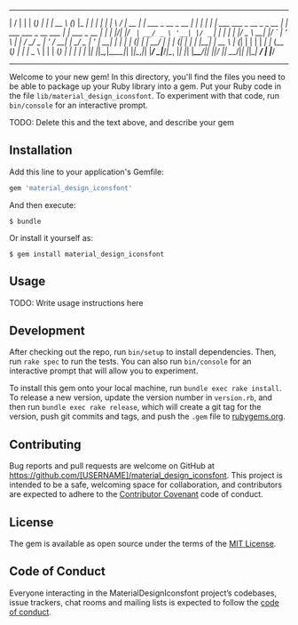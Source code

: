   __  __       _            _       _   _____           _               _____                      ______          _
 |  \/  |     | |          (_)     | | |  __ \         (_)             |_   _|                    |  ____|        | |
 | \  / | __ _| |_ ___ _ __ _  __ _| | | |  | | ___ ___ _  __ _ _ __     | |  ___ ___  _ __  ___  | |__ ___  _ __ | |_
 | |\/| |/ _` | __/ _ \ '__| |/ _` | | | |  | |/ _ \ __| |/ _` | '_ \    | | / __/ _ \| '_ \/ __| |  __/ _ \| '_ \| __|
 | |  | | (_| | |_  __/ |  | | (_| | | | |__| |  __\__ \ | (_| | | | |  _| |_ (__ (_) | | | \__ \ | | | (_) | | | | |_
 |_|  |_|\__,_|\__\___|_|  |_|\__,_|_| |_____/ \___|___/_|\__, |_| |_| |_____\___\___/|_| |_|___/ |_|  \___/|_| |_|\__|
                                                           __/ |
                                                          |___/
______________________________________________________________________________________________________________________________

Welcome to your new gem! In this directory, you'll find the files you need to be able to package up your Ruby library into a gem. Put your Ruby code in the file `lib/material_design_iconsfont`. To experiment with that code, run `bin/console` for an interactive prompt.

TODO: Delete this and the text above, and describe your gem

## Installation

Add this line to your application's Gemfile:

```ruby
gem 'material_design_iconsfont'
```

And then execute:

    $ bundle

Or install it yourself as:

    $ gem install material_design_iconsfont

## Usage

TODO: Write usage instructions here

## Development

After checking out the repo, run `bin/setup` to install dependencies. Then, run `rake spec` to run the tests. You can also run `bin/console` for an interactive prompt that will allow you to experiment.

To install this gem onto your local machine, run `bundle exec rake install`. To release a new version, update the version number in `version.rb`, and then run `bundle exec rake release`, which will create a git tag for the version, push git commits and tags, and push the `.gem` file to [rubygems.org](https://rubygems.org).

## Contributing

Bug reports and pull requests are welcome on GitHub at https://github.com/[USERNAME]/material_design_iconsfont. This project is intended to be a safe, welcoming space for collaboration, and contributors are expected to adhere to the [Contributor Covenant](http://contributor-covenant.org) code of conduct.

## License

The gem is available as open source under the terms of the [MIT License](https://opensource.org/licenses/MIT).

## Code of Conduct

Everyone interacting in the MaterialDesignIconsfont project’s codebases, issue trackers, chat rooms and mailing lists is expected to follow the [code of conduct](https://github.com/[USERNAME]/material_design_iconsfont/blob/master/CODE_OF_CONDUCT.md).
